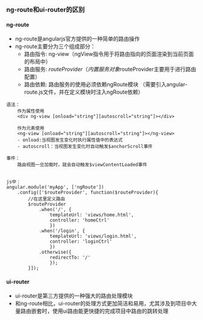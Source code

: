 ### ng-route和ui-router的区别

#### ng-route
- ng-route是angularjs官方提供的一种简单的路由操作
- ng-route主要分为三个组成部分：
	- 路由指令: ng-view（ngView指令用于将路由指向的页面渲染到当前页面的布局中）
	- 路由服务: $routeProvider （内置服务对象$routeProvider主要用于进行路由配置）
	- 路由依赖: 路由服务的使用必须依赖ngRoute模块 （需要引入angular-route.js文件，并在定义模块时注入ngRoute依赖）

```
语法：
	作为属性使用
	<div ng-view [onload="string"][autoscroll="string"]></div>

	作为元素使用
	<ng-view [onload="string"][autoscroll="string"]></ng-view>
	- onload:当视图发生变化时执行属性值中的表达式
	- autoscroll：当视图发生变化时自动触发$anchorScroll事件

事件：
	路由视图一旦加载时，就会自动触发$viewContentLoaded事件


js中：
angular.module('myApp', ['ngRoute'])
	.config(['$routeProvider', function($routeProvider){
		//在这里定义路由
		$routeProvider
			.when('/', {
				templateUrl: 'views/home.html',
				controller: 'homeCtrl'
				})
			.when('/login', {
				templateUrl: 'views/login.html',
				controller: 'loginCtrl'
				})
			.otherwise({
				redirectTo: '/'
				});
		}]);

```

#### ui-router
- ui-router是第三方提供的一种强大的路由处理模块
- 和ng-route相比，ui-router的处理方式更加简洁和易用，尤其涉及到项目中大量路由嵌套时，使用ui路由能更快捷的完成项目中路由的跳转处理
